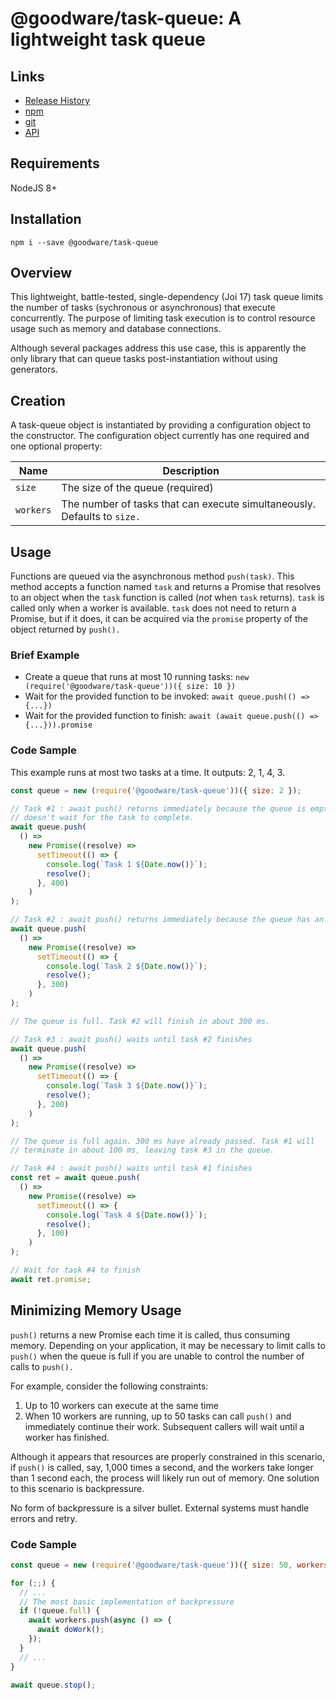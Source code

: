 # @goodware/task-queue: A lightweight task queue

## Links

- [Release History](https://good-ware.github.io/js-task-queue/tutorial-Releases)
- [npm](https://www.npmjs.com/package/@goodware/task-queue)
- [git](https://github.com/good-ware/js-task-queue)
- [API](https://good-ware.github.io/js-task-queue/)

## Requirements

NodeJS 8+

## Installation

`npm i --save @goodware/task-queue`

## Overview

This lightweight, battle-tested, single-dependency (Joi 17) task queue limits the number of tasks (sychronous or asynchronous) that execute concurrently. The purpose of limiting task execution is to control resource usage such as memory and database connections.

Although several packages address this use case, this is apparently the only library that can queue tasks post-instantiation without using generators.

## Creation

A task-queue object is instantiated by providing a configuration object to the constructor. The configuration object currently has one required and one optional property:

| Name      | Description                                                              |
| --------- | ------------------------------------------------------------------------ |
| `size`    | The size of the queue (required)                                         |
| `workers` | The number of tasks that can execute simultaneously. Defaults to `size.` |

## Usage

Functions are queued via the asynchronous method `push(task)`. This method accepts a function named `task` and returns a Promise that resolves to an object when the `task` function is called (_not_ when `task` returns). `task` is called only when a worker is available. `task` does not need to return a Promise, but if it does, it can be acquired via the `promise` property of the object returned by `push().`

### Brief Example

- Create a queue that runs at most 10 running tasks: `new (require('@goodware/task-queue'))({ size: 10 })`
- Wait for the provided function to be invoked: `await queue.push(() => {...})`
- Wait for the provided function to finish: `await (await queue.push(() => {...})).promise`

### Code Sample

This example runs at most two tasks at a time. It outputs: 2, 1, 4, 3.

```js
const queue = new (require('@goodware/task-queue'))({ size: 2 });

// Task #1 : await push() returns immediately because the queue is empty. 'await'
// doesn't wait for the task to complete.
await queue.push(
  () =>
    new Promise((resolve) =>
      setTimeout(() => {
        console.log(`Task 1 ${Date.now()}`);
        resolve();
      }, 400)
    )
);

// Task #2 : await push() returns immediately because the queue has an open slot
await queue.push(
  () =>
    new Promise((resolve) =>
      setTimeout(() => {
        console.log(`Task 2 ${Date.now()}`);
        resolve();
      }, 300)
    )
);

// The queue is full. Task #2 will finish in about 300 ms.

// Task #3 : await push() waits until task #2 finishes
await queue.push(
  () =>
    new Promise((resolve) =>
      setTimeout(() => {
        console.log(`Task 3 ${Date.now()}`);
        resolve();
      }, 200)
    )
);

// The queue is full again. 300 ms have already passed. Task #1 will
// terminate in about 100 ms, leaving task #3 in the queue.

// Task #4 : await push() waits until task #1 finishes
const ret = await queue.push(
  () =>
    new Promise((resolve) =>
      setTimeout(() => {
        console.log(`Task 4 ${Date.now()}`);
        resolve();
      }, 100)
    )
);

// Wait for task #4 to finish
await ret.promise;
```

## Minimizing Memory Usage

`push()` returns a new Promise each time it is called, thus consuming memory. Depending on your application, it may be necessary to limit calls to `push()` when the queue is full if you are unable to control the number of calls to `push().`

For example, consider the following constraints:

1. Up to 10 workers can execute at the same time
2. When 10 workers are running, up to 50 tasks can call `push()` and immediately continue their work. Subsequent callers will wait until a worker has finished.

Although it appears that resources are properly constrained in this scenario, if `push()` is called, say, 1,000 times a second, and the workers take longer than 1 second each, the process will likely run out of memory. One solution to this scenario is backpressure.

No form of backpressure is a silver bullet. External systems must handle errors and retry.

### Code Sample

```js
const queue = new (require('@goodware/task-queue'))({ size: 50, workers: 10 });

for (;;) {
  // ...
  // The most basic implementation of backpressure
  if (!queue.full) {
    await workers.push(async () => {
      await doWork();
    });
  }
  // ...
}

await queue.stop();
```
